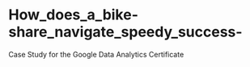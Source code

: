 # How_does_a_bike-share_navigate_speedy_success-
Case Study for the Google Data Analytics Certificate
